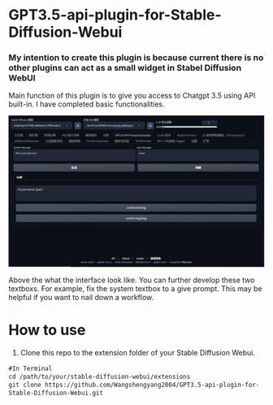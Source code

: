 # GPT3.5-api-plugin-for-Stable-Diffusion-Webui
### My intention to create this plugin is because current there is no other plugins can act as a small widget in Stabel Diffusion WebUI
Main function of this plugin is to give you access to Chatgpt 3.5 using API built-in. I have completed basic functionalities.

![Demo](https://github.com/Wangshengyang2004/GPT3.5-api-plugin-for-Stable-Diffusion-Webui/blob/main/example.png)

Above the what the interface look like. You can further develop these two textboxs. For example, fix the system textbox to a give prompt. This may be helpful if you want to nail down a workflow.

# How to use
1. Clone this repo to the extension folder of your Stable Diffusion Webui.
```
#In Terminal
cd /path/to/your/stable-diffusion-webui/extensions
git clone https://github.com/Wangshengyang2004/GPT3.5-api-plugin-for-Stable-Diffusion-Webui.git
```
